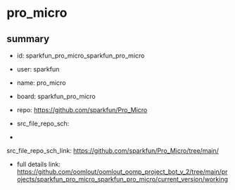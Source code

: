 # pro_micro
 
## summary 
* id: sparkfun_pro_micro_sparkfun_pro_micro
* user: sparkfun
* name: pro_micro
* board: sparkfun_pro_micro
* repo: https://github.com/sparkfun/Pro_Micro



* src_file_repo_sch: 
*
 src_file_repo_sch_link: https://github.com/sparkfun/Pro_Micro/tree/main/
* full details link: https://github.com/oomlout/oomlout_oomp_project_bot_v_2/tree/main/projects/sparkfun_pro_micro_sparkfun_pro_micro/current_version/working  






